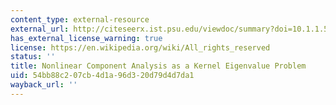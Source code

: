 ```yaml
---
content_type: external-resource
external_url: http://citeseerx.ist.psu.edu/viewdoc/summary?doi=10.1.1.53.8911
has_external_license_warning: true
license: https://en.wikipedia.org/wiki/All_rights_reserved
status: ''
title: Nonlinear Component Analysis as a Kernel Eigenvalue Problem
uid: 54bb88c2-07cb-4d1a-96d3-20d79d4d7da1
wayback_url: ''
---
```


